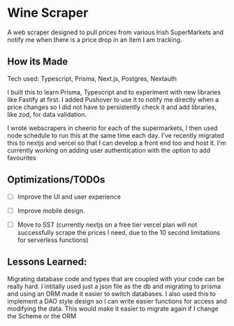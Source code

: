 # Wine Scraper

A web scraper designed to pull prices from various Irish SuperMarkets and notify me when there is a price drop in an item I am tracking.

## How its Made

Tech used: Typescript, Prisma, Next.js, Postgres, Nextauth

I built this to learn Prisma, Typescript and to experiment with new libraries like Fastify at first. I added Pushover to use it to notify me directly when a price changes so I did not have to persistently check it and add libraries, like zod, for data validation.

I wrote webscrapers in cheerio for each of the supermarkets, I then used node schedule to run this at the same time each day. I've recently migrated this to nextjs and vercel so that I can develop a front end too and host it. I'm currently working on adding user authentication with the option to add favourites

## Optimizations/TODOs

- [ ] Improve the UI and user experience
- [ ] Improve mobile design.
- [ ] Move to SST (currently nextjs on a free tier vercel plan will not successfully scrape the prices I need, due to the 10 second limitations for serverless functions)


## Lessons Learned:

Migrating database code and types that are coupled with your code can be really hard. I intitally used just a json file as the db and migrating to prisma and using an ORM made it easier to switch databases. I also used this to implement a DAO style design so I can write easier functions for access and modifying the data. This would make it easier to migrate again if I change the Scheme or the ORM
